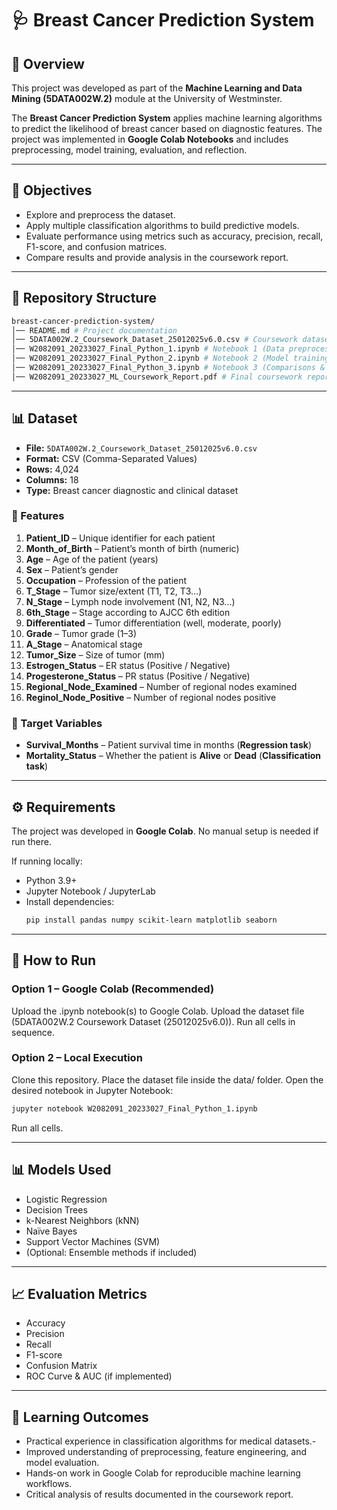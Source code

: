 # 🩺 Breast Cancer Prediction System  

## 📌 Overview  
This project was developed as part of the **Machine Learning and Data Mining (5DATA002W.2)** module at the University of Westminster.  

The **Breast Cancer Prediction System** applies machine learning algorithms to predict the likelihood of breast cancer based on diagnostic features. The project was implemented in **Google Colab Notebooks** and includes preprocessing, model training, evaluation, and reflection.  

---

## 🎯 Objectives  
- Explore and preprocess the dataset.  
- Apply multiple classification algorithms to build predictive models.  
- Evaluate performance using metrics such as accuracy, precision, recall, F1-score, and confusion matrices.  
- Compare results and provide analysis in the coursework report.  

---

## 📂 Repository Structure  

```bash
breast-cancer-prediction-system/
│── README.md # Project documentation
│── 5DATA002W.2_Coursework_Dataset_25012025v6.0.csv # Coursework dataset
│── W2082091_20233027_Final_Python_1.ipynb # Notebook 1 (Data preprocessing & EDA)
│── W2082091_20233027_Final_Python_2.ipynb # Notebook 2 (Model training & evaluation)
│── W2082091_20233027_Final_Python_3.ipynb # Notebook 3 (Comparisons & results)
│── W2082091_20233027_ML_Coursework_Report.pdf # Final coursework report
```

---

## 📊 Dataset  
- **File:** `5DATA002W.2_Coursework_Dataset_25012025v6.0.csv`  
- **Format:** CSV (Comma-Separated Values)  
- **Rows:** 4,024  
- **Columns:** 18  
- **Type:** Breast cancer diagnostic and clinical dataset  

### 📝 Features  
1. **Patient_ID** – Unique identifier for each patient  
2. **Month_of_Birth** – Patient’s month of birth (numeric)  
3. **Age** – Age of the patient (years)  
4. **Sex** – Patient’s gender  
5. **Occupation** – Profession of the patient  
6. **T_Stage** – Tumor size/extent (T1, T2, T3…)  
7. **N_Stage** – Lymph node involvement (N1, N2, N3…)  
8. **6th_Stage** – Stage according to AJCC 6th edition  
9. **Differentiated** – Tumor differentiation (well, moderate, poorly)  
10. **Grade** – Tumor grade (1–3)  
11. **A_Stage** – Anatomical stage  
12. **Tumor_Size** – Size of tumor (mm)  
13. **Estrogen_Status** – ER status (Positive / Negative)  
14. **Progesterone_Status** – PR status (Positive / Negative)  
15. **Regional_Node_Examined** – Number of regional nodes examined  
16. **Reginol_Node_Positive** – Number of regional nodes positive  

### 🎯 Target Variables  
- **Survival_Months** – Patient survival time in months (**Regression task**)  
- **Mortality_Status** – Whether the patient is **Alive** or **Dead** (**Classification task**)  


---

## ⚙️ Requirements  
The project was developed in **Google Colab**. No manual setup is needed if run there.  

If running locally:  
- Python 3.9+  
- Jupyter Notebook / JupyterLab  
- Install dependencies:  
  ```bash
  pip install pandas numpy scikit-learn matplotlib seaborn

---

## 🚀 How to Run

### Option 1 – Google Colab (Recommended)

Upload the .ipynb notebook(s) to Google Colab.
Upload the dataset file (5DATA002W.2 Coursework Dataset (25012025v6.0)).
Run all cells in sequence.

### Option 2 – Local Execution

Clone this repository.
Place the dataset file inside the data/ folder.
Open the desired notebook in Jupyter Notebook:
```bash
jupyter notebook W2082091_20233027_Final_Python_1.ipynb
```
Run all cells.

---
 
## 📊 Models Used

- Logistic Regression
- Decision Trees
- k-Nearest Neighbors (kNN)
- Naïve Bayes
- Support Vector Machines (SVM)
- (Optional: Ensemble methods if included)

---

## 📈 Evaluation Metrics

- Accuracy
- Precision
- Recall
- F1-score
- Confusion Matrix
- ROC Curve & AUC (if implemented)

---

## 📖 Learning Outcomes

- Practical experience in classification algorithms for medical datasets.- 
- Improved understanding of preprocessing, feature engineering, and model evaluation.
- Hands-on work in Google Colab for reproducible machine learning workflows.
- Critical analysis of results documented in the coursework report.
